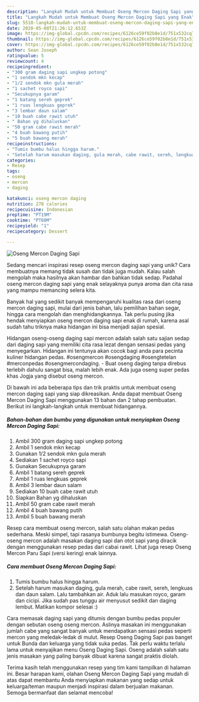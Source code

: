 ```yaml
---
description: "Langkah Mudah untuk Membuat Oseng Mercon Daging Sapi yang Enak"
title: "Langkah Mudah untuk Membuat Oseng Mercon Daging Sapi yang Enak"
slug: 5510-langkah-mudah-untuk-membuat-oseng-mercon-daging-sapi-yang-enak
date: 2020-05-08T21:26:12.653Z
image: https://img-global.cpcdn.com/recipes/6126ce59f02b8e1d/751x532cq70/oseng-mercon-daging-sapi-foto-resep-utama.jpg
thumbnail: https://img-global.cpcdn.com/recipes/6126ce59f02b8e1d/751x532cq70/oseng-mercon-daging-sapi-foto-resep-utama.jpg
cover: https://img-global.cpcdn.com/recipes/6126ce59f02b8e1d/751x532cq70/oseng-mercon-daging-sapi-foto-resep-utama.jpg
author: Sean Joseph
ratingvalue: 5
reviewcount: 4
recipeingredient:
- "300 gram daging sapi ungkep potong"
- "1 sendok mkn kecap"
- "1/2 sendok mkn gula merah"
- "1 sachet royco sapi"
- "Secukupnya garam"
- "1 batang sereh geprek"
- "1 ruas lengkuas geprek"
- "3 lembar daun salam"
- "10 buah cabe rawit utuh"
- " Bahan yg dihaluskan"
- "50 gram cabe rawit merah"
- "4 buah bawang putih"
- "5 buah bawang merah"
recipeinstructions:
- "Tumis bumbu halus hingga harum."
- "Setelah harum masukan daging, gula merah, cabe rawit, sereh, lengkuas dan daun salam. Lalu tambahkan air. Aduk lalu masukan royco, garam dan cicipi. Jika sudah pas tunggu air menyusut sedikit dan daging lembut. Matikan kompor selesai :)"
categories:
- Resep
tags:
- oseng
- mercon
- daging

katakunci: oseng mercon daging 
nutrition: 278 calories
recipecuisine: Indonesian
preptime: "PT19M"
cooktime: "PT60M"
recipeyield: "1"
recipecategory: Dessert

---
```



![Oseng Mercon Daging Sapi](https://img-global.cpcdn.com/recipes/6126ce59f02b8e1d/751x532cq70/oseng-mercon-daging-sapi-foto-resep-utama.jpg)

Sedang mencari inspirasi resep oseng mercon daging sapi yang unik? Cara membuatnya memang tidak susah dan tidak juga mudah. Kalau salah mengolah maka hasilnya akan hambar dan bahkan tidak sedap. Padahal oseng mercon daging sapi yang enak selayaknya punya aroma dan cita rasa yang mampu memancing selera kita.

Banyak hal yang sedikit banyak mempengaruhi kualitas rasa dari oseng mercon daging sapi, mulai dari jenis bahan, lalu pemilihan bahan segar, hingga cara mengolah dan menghidangkannya. Tak perlu pusing jika hendak menyiapkan oseng mercon daging sapi enak di rumah, karena asal sudah tahu triknya maka hidangan ini bisa menjadi sajian spesial.

Hidangan oseng-oseng daging sapi mercon adalah salah satu sajian sedap dari daging sapi yang memiliki cita rasa lezat dengan sensasi pedas yang menyegarkan. Hidangan ini tentunya akan cocok bagi anda para pecinta kuliner hidangan pedas. #osengmercon #osengdaging #osengtetelan #merconpedas #osengmercondaging. - Buat oseng daging tanpa direbus terlebih dahulu sangat bisa, malah lebih enak. Ada juga oseng super pedas khas Jogja yang disebut oseng mercon.


Di bawah ini ada beberapa tips dan trik praktis untuk membuat oseng mercon daging sapi yang siap dikreasikan. Anda dapat membuat Oseng Mercon Daging Sapi menggunakan 13 bahan dan 2 tahap pembuatan. Berikut ini langkah-langkah untuk membuat hidangannya.

<!--inarticleads1-->

##### Bahan-bahan dan bumbu yang digunakan untuk menyiapkan Oseng Mercon Daging Sapi:

1. Ambil 300 gram daging sapi ungkep potong
1. Ambil 1 sendok mkn kecap
1. Gunakan 1/2 sendok mkn gula merah
1. Sediakan 1 sachet royco sapi
1. Gunakan Secukupnya garam
1. Ambil 1 batang sereh geprek
1. Ambil 1 ruas lengkuas geprek
1. Ambil 3 lembar daun salam
1. Sediakan 10 buah cabe rawit utuh
1. Siapkan  Bahan yg dihaluskan
1. Ambil 50 gram cabe rawit merah
1. Ambil 4 buah bawang putih
1. Ambil 5 buah bawang merah


Resep cara membuat oseng mercon, salah satu olahan makan pedas sederhana. Meski simpel, tapi rasanya bumbunya begitu istimewa. Oseng-oseng mercon adalah masakan daging sapi dan otot sapi yang diracik dengan menggunakan resep pedas dari cabai rawit. Lihat juga resep Oseng Mercon Paru Sapi (versi kering) enak lainnya. 

<!--inarticleads2-->

##### Cara membuat Oseng Mercon Daging Sapi:

1. Tumis bumbu halus hingga harum.
1. Setelah harum masukan daging, gula merah, cabe rawit, sereh, lengkuas dan daun salam. Lalu tambahkan air. Aduk lalu masukan royco, garam dan cicipi. Jika sudah pas tunggu air menyusut sedikit dan daging lembut. Matikan kompor selesai :)


Cara memasak daging sapi yang ditumis dengan bumbu pedas populer dengan sebutan oseng oseng mercon. Aslinya masakan ini menggunakan jumlah cabe yang sangat banyak untuk mendapatkan sensasi pedas seperti mercon yang meledak-ledak di mulut. Resep Oseng Daging Sapi pas banget untuk Bunda dan keluarga yang tidak suka pedas. Tak perlu waktu terlalu lama untuk menyajikan menu Oseng Daging Sapi. Oseng adalah salah satu jenis masakan yang paling banyak dibuat karena sangat praktis diolah. 

Terima kasih telah menggunakan resep yang tim kami tampilkan di halaman ini. Besar harapan kami, olahan Oseng Mercon Daging Sapi yang mudah di atas dapat membantu Anda menyiapkan makanan yang sedap untuk keluarga/teman maupun menjadi inspirasi dalam berjualan makanan. Semoga bermanfaat dan selamat mencoba!
